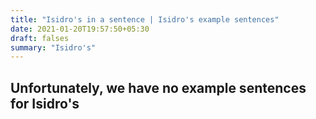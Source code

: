 ```yaml
---
title: "Isidro's in a sentence | Isidro's example sentences"
date: 2021-01-20T19:57:50+05:30
draft: falses
summary: "Isidro's"
---
```

## Unfortunately, we have no example sentences for Isidro's                 
